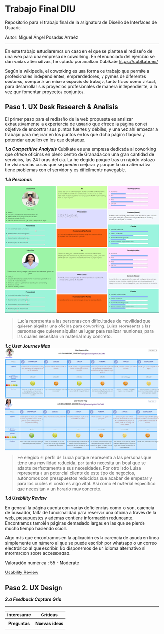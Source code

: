 # Trabajo Final DIU
Repositorio para el trabajo final de la asignatura de Diseño de Interfaces de Usuario

Autor: Miguel Ángel Posadas Arraéz

----- 

En este trabajo estudiaremos un caso en el que se plantea el rediseño de una web para una empresa de coworking. En el enunciado del ejercicio se dan varias alternativas, he optado por analizar Cubikate https://cubikate.es/

Según la wikipedia, el coworking es una forma de trabajo que permite a profesionales independientes, emprendedores, y pymes de diferentes sectores, compartir un mismo espacio de trabajo, tanto físico como virtual, para desarrollar sus proyectos profesionales de manera independiente, a la vez que fomentan proyectos conjuntos.


## Paso 1. UX Desk Research & Analisis 

El primer paso para el rediseño de la web propuesta es analizar exhaustivamente la experiencia de usuario que ofrece la página con el objetivo de encontrar sus puntos fuertes y débiles, y una vez ahí empezar a trabajar para mejorar en los puntos en los que dicha página flaquea y potenciar aquellos en los que destaque.

_**1.a Competitive Analysis**_
Cubikate es una empresa dedicada al coworking que ofrece oficinas en pleno centro de Granada con una gran cantidad de servicios, las 24 horas del día. La he elegido porque tras un rápido vistazo he visto varias cosas que se pueden mejorar y porque la otra alternativa tiene problemas con el servidor y es dificilmente navegable.

_**1.b Personas**_

![Persona 1](img/LuciaGarcia.png)
![Persona 2](img/LuisaDiaz.png)


> Lucía representa a las personas con dificultades de movilidad que quieren alquilar una oficina para coworking.
Luisa representa a las personas que quieren alquilar un lugar para realizar reuniones, para las cuales necesitan un material muy concreto.

_**1.c User Journey Map**_
![Journey Map Lucía](img/JourneyMapLucia.png)
![Journey Map Luisa](img/JourneyMapLuisa.png)

>He elegido el perfil de Lucía porque representa a las personas que tiene una movilidad reducida, por tanto necesita un local que se adapte perfectamente a sus necesidades. Por otro lado Luisa representa a un potencial cliente de este tipo de negocios, autónomos con presupuestos reducidos que acaban de empezar y para los cuales el costo es algo vital. Así como el material específico que necesitan y un horario muy concreto.

_**1.d Usability Review**_

En general la página cuenta con varias deficiencias como lo son, carencia de buscador, falta de funcionalidad para reservar una oficina a través de la web, presupuestos y además contiene información redundante. Encontramos también páginas demasiado largas en las que se pierde mucho tiempo haciendo scroll.

Algo más que encontramos en la aplicación es la carencia de ayuda en línea simplemente un número al que se puede escribir por whatsapp o un correo electrónico al que escribir. No disponemos de un idioma alternativo ni información sobre accesibilidad.

Valoración numérica : 55 - Moderate


[Usability Review](ValoracionUsabilidad.pdf)



## Paso 2. UX Design  


_**2.a Feedback Capture Grid**_


----

| **Interesante**<br>                                                                                                                                                                                                                                                    | **Críticas**<br>                                                                                                                                                                                                                                                                                                                                                 |
|-----|-----|
| |                                                                             |
| <div align="center">**Preguntas**</div>                                                                                                                                                                                                                                 | <div align="center">**Nuevas ideas**</div>                                                                                                                                                                                                                                                                                                                       |
||  |